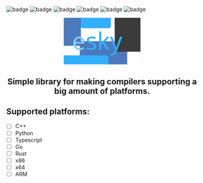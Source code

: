 ![badge](https://img.shields.io/bitbucket/issues-raw/hikelang/esky)
![badge](https://img.shields.io/github/license/hikelang/esky)
![badge](https://img.shields.io/github/downloads/hikelang/esky/total)
![badge](https://img.shields.io/github/commit-activity/m/hikelang/esky)
![badge](https://img.shields.io/github/stars/hikelang/esky)
![badge](https://img.shields.io/tokei/lines/github/hikelang/esky)


<div style="text-align: center;">
  <img src="images/banner.svg" width="40%"></img>
  <h2>Simple library for making compilers supporting a big amount of platforms.</h2>
</div>

## Supported platforms:
- [ ] C++
- [ ] Python
- [ ] Typescript
- [ ] Go
- [ ] Rust
- [ ] x86
- [ ] x64
- [ ] ARM